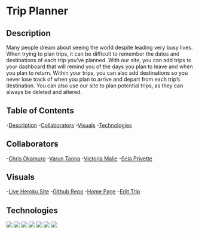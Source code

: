# Trip Planner


## Description
Many people dream about seeing the world despite leading very busy lives. When trying to plan trips, it can be difficult to remember the dates and destinations of each trip you’ve planned. With our site, you can add trips to your dashboard that will remind you of the days you plan to leave and when you plan to return. Within your trips, you can also add destinations so you never lose track of when you plan to arrive and depart from each trip’s destination. You can also use our site to plan potential trips, as they can always  be deleted and altered.


## Table of Contents
-[Description](#description)
-[Collaborators](#collaborators)
-[Visuals](#visuals)
-[Technologies](#technologies)



## Collaborators
-[Chris Okamuro](https://github.com/cokamuro)
-[Varun Tanna](https://github.com/varuntanna)
-[Victoria Malie](https://github.com/vmalie3)
-[Sela Privette](https://github.com/selaprivette)

## Visuals 
-[Live Heroku Site](https://peaceful-waters-01684.herokuapp.com/)
-[Github Repo](https://github.com/HarrisonHayes/trip-planner)
-[Home Page](homepage.png)
-[Edit Trip](edittrip.png)

## Technologies
<img src="https://img.shields.io/badge/html5%20-%23E34F26.svg?&style=for-the-badge&logo=html5&logoColor=white"/>
<img src="https://img.shields.io/badge/css3%20-%231572B6.svg?&style=for-the-badge&logo=css3&logoColor=white"/>
<img src="https://img.shields.io/badge/bootstrap%20-%23563D7C.svg?&style=for-the-badge&logo=bootstrap&logoColor=white"/> 
<img src="https://img.shields.io/badge/javascript%20-%23323330.svg?&style=for-the-badge&logo=javascript&logoColor=%23F7DF1E"/> 
<img src="https://img.shields.io/badge/node.js%20-%2343853D.svg?&style=for-the-badge&logo=node.js&logoColor=white"/> 
<img src="https://img.shields.io/badge/mysql-%2300f.svg?&style=for-the-badge&logo=mysql&logoColor=white"/> 
<img src="https://img.shields.io/badge/heroku%20-%23430098.svg?&style=for-the-badge&logo=heroku&logoColor=white"/> 
